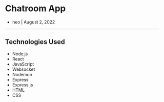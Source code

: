 # Chatroom App
- neo | August 2, 2022
---

## Technologies Used

- Node.js
- React
- JavaScript
- Websocket
- Nodemon
- Express
- Express js
- HTML
- CSS


